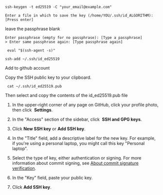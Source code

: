 
```shell
ssh-keygen -t ed25519 -C "your_email@example.com"
```

```shell
Enter a file in which to save the key (/home/YOU/.ssh/id_ALGORITHM):[Press enter]
```

leave the passphrase blank 
```shell
Enter passphrase (empty for no passphrase): [Type a passphrase]
> Enter same passphrase again: [Type passphrase again]
```

```shell
 eval "$(ssh-agent -s)"
```

```shell
ssh-add ~/.ssh/id_ed25519
```

Add to github account

Copy the SSH public key to your clipboard.

```shell
 cat ~/.ssh/id_ed25519.pub
```

Then select and copy the contents of the id_ed25519.pub file


1. In the upper-right corner of any page on GitHub, click your profile photo, then click  **Settings**.
    
2. In the "Access" section of the sidebar, click  **SSH and GPG keys**.
    
3. Click **New SSH key** or **Add SSH key**.
    
4. In the "Title" field, add a descriptive label for the new key. For example, if you're using a personal laptop, you might call this key "Personal laptop".
    
5. Select the type of key, either authentication or signing. For more information about commit signing, see [About commit signature verification](https://docs.github.com/en/authentication/managing-commit-signature-verification/about-commit-signature-verification).
    
6. In the "Key" field, paste your public key.
    
7. Click **Add SSH key**.